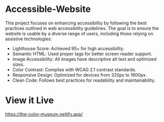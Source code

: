 # Accessible-Website

This project focuses on enhancing accessibility by following the best practices outlined in web accessibility guidelines. The goal is to ensure the website is usable by a diverse range of users, including those relying on assistive technologies:

- Lighthouse Score: Achieved 95+ for high accessibility.
- Semantic HTML: Used proper tags for better screen reader support.
- Image Accessibility: All images have descriptive alt text and optimized sizes.
- Color Contrast: Complies with WCAG 2.1 contrast standards.
- Responsive Design: Optimized for devices from 320px to 1600px.
- Clean Code: Follows best practices for readability and maintainability.

# View it Live

https://the-color-museum.netlify.app/
